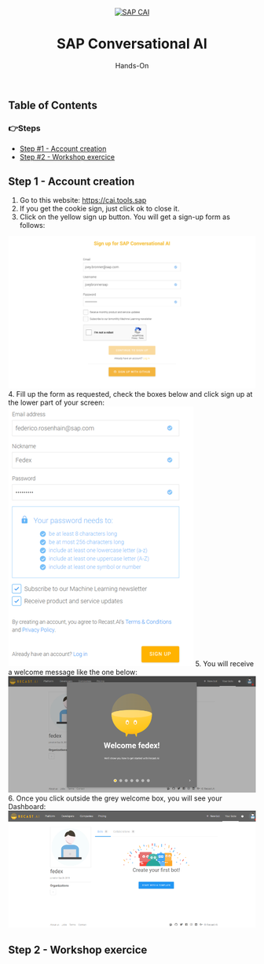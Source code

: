 <p align="center">
  <a href="https://coil.sap.com">
    <img src="https://botlist.imgix.net/409/c/recast_ai-medium.jpg?auto=compress" alt="SAP CAI" width=256 height=256>
  </a>
  <h1 align="center">SAP Conversational AI</h1>
  <p align="center">Hands-On</p>
</p>

<br />

## Table of Contents

### 👉Steps
- [Step #1 - Account creation](#step1)
- [Step #2 - Workshop exercice](#step2)

<a name="step1"></a>
## Step 1 - Account creation

1.	Go to this website: https://cai.tools.sap  
2.	If you get the cookie sign, just click ok to close it.  
3.	Click on the yellow sign up button. You will get a sign-up form as follows:  
<img src="img/step1-signupform.png" />
4.	Fill up the form as requested, check the boxes below and click sign up at the lower part of your screen:  
<img src="img/step1-signup.png" />
5.	You will receive a welcome message like the one below:  
<img src="img/step1-welcome.png" />
6.	Once you click outside the grey welcome box, you will see your Dashboard:  
<img src="img/step1-dashboard.png" />

<a name="step2"></a>
## Step 2 - Workshop exercice
